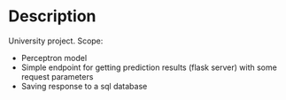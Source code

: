 # Description

University project. Scope:
- Perceptron model
- Simple endpoint for getting prediction results (flask server) with some request parameters
- Saving response to a sql database